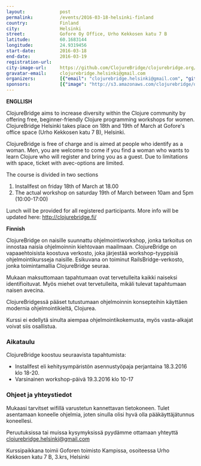 ```yaml
---
layout:             post
permalink:          /events/2016-03-18-helsinki-finland
country:            Finland
city:               Helsinki
street:             Gofore Oy Office, Urho Kekkosen katu 7 B
latitude:           60.1683144
longitude:          24.9319456
start-date:         2016-03-18
end-date:           2016-03-19
registration-url:
city-image-url:     https://github.com/ClojureBridge/clojurebridge.org/raw/master/app/assets/images/events/helsinki-finland.jpg
gravatar-email:     clojurebridge.helsinki@gmail.com
organizers:         [{"email": "clojurebridge.helsinki@gmail.com", "github": null, "name": "Anne-Mari Silvast", "twitter": "AnskuSilvast"}]
sponsors:           [{"image": "http://s3.amazonaws.com/clojurebridge/original/101/bitodi_logo.png?1455851224", "name": "Bitodi Oy", "url": "https://www.bitodi.fi/"}, {"image": "http://s3.amazonaws.com/clojurebridge/original/98/gofore_logo_black_rgb.png?1455850989", "name": "Gofore Oy ", "url": "https://gofore.com/"}, {"image": "http://s3.amazonaws.com/clojurebridge/original/99/musta_vaaka_(1).png?1455851724", "name": "Metosin Oy", "url": "http://www.metosin.fi/"}, {"image": "http://s3.amazonaws.com/clojurebridge/original/100/solita_logo.png?1455851178", "name": "Solita Oy", "url": "http://www.solita.fi/"}]
---
```


**ENGLLISH**

ClojureBridge aims to increase diversity within the Clojure community by offering free, beginner-friendly Clojure programming workshops for women. ClojureBridge Helsinki takes place on 18th and 19th of March at Gofore's office space (Urho Kekkosen katu 7 B), Helsinki.

ClojureBridge is free of charge and is aimed at people who identify as a woman. Men, you are welcome to come if you find a woman who wants to learn Clojure who will register and bring you as a guest.
Due to limitations with space, ticket with avec-options are limited.

The course is divided in two sections
1. Installfest on friday 18th of March at 18.00
2. The actual workshop on saturday 19th of March between 10am and 5pm (10:00-17:00)

Lunch will be provided for all registered participants.
More info will be updated here: http://clojurebridge.fi/

**Finnish**

ClojureBridge on naisille suunnattu ohjelmointiworkshop, jonka tarkoitus on innostaa naisia ohjelmoinnin kiehtovaan maailmaan. ClojureBridge on vapaaehtoisista koostuva verkosto, joka järjestää workshop-tyyppisiä ohjelmointikursseja naisille. Esikuvana on toiminut RailsBridge-verkosto, jonka toimintamallia ClojureBridge seuraa.

Mukaan maksuttomaan tapahtumaan ovat tervetulleita kaikki naiseksi identifioituvat. Myös miehet ovat tervetulleita, mikäli tulevat tapahtumaan naisen avecina.

ClojureBridgessä pääset tutustumaan ohjelmoinnin konsepteihin käyttäen modernia ohjelmointikieltä, Clojurea.

Kurssi ei edellytä sinulta aiempaa ohjelmointikokemusta, myös vasta-alkajat voivat siis osallistua.

### Aikataulu ###

ClojureBridge koostuu seuraavista tapahtumista:

- Installfest eli kehitysympäristön asennustyöpaja perjantaina 18.3.2016 klo 18-20.
- Varsinainen workshop-päivä 19.3.2016 klo 10-17

### Ohjeet ja yhteystiedot ###

Mukaasi tarvitset wifillä varustetun kannettavan tietokoneen. Tulet asentamaan koneelle ohjelmia, joten sinulla olisi hyvä olla pääkäyttäjätunnus koneellesi.

Peruutuksissa tai muissa kysymyksissä pyydämme ottamaan yhteyttä clojurebridge.helsinki@gmail.com

Kurssipaikkana toimii Goforen toimisto Kampissa, osoiteessa Urho Kekkosen katu 7 B, 3.krs, Helsinki
